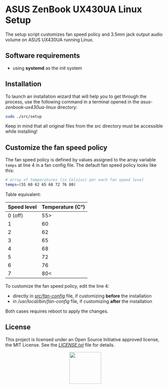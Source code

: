 # ASUS ZenBook UX430UA Linux Setup

The setup script customizes fan speed policy and 3.5mm jack output audio volume on ASUS UX430UA running Linux.

## Software requirements

* using **systemd** as the init system

## Installation

To launch an installation wizard that will help you to get through the process, use the following command in a terminal opened in the *asus-zenbook-ux430ua-linux* directory:

```bash
sudo ./src/setup
```

Keep in mind that all original files from the *src* directory must be accessible while installing!

## Customize the fan speed policy

The fan speed policy is defined by values assigned to the array variable `temps` at line 4 in a fan config file. The default fan speed policy looks like this:

```bash
# array of temperatures (in Celsius) per each fan speed level
temps=(55 60 62 65 68 72 76 80)
```

Table equivalent:

| Speed level   | Temperature (C°) |
| ------------- | ---------------- |
| 0 (off)       | 55>              |
| 1             | 60               |
| 2             | 62               |
| 3             | 65               |
| 4             | 68               |
| 5             | 72               |
| 6             | 76               |
| 7             | 80<              |

To customize the fan speed policy, edit the line 4:

* directly in [*src/fan-config*](src/fan-config) file, if customizing **before** the installation
* in */usr/local/bin/fan-config* file, if customizing **after** the installation

Both cases requires reboot to apply the changes.

## License

This project is licensed under an Open Source Initiative approved license, the MIT License. See the [*LICENSE.txt*](LICENSE.txt) file for details.

<p align="center">
  <a href="http://opensource.org/">
    <img src="https://opensource.org/files/osi_logo_bold_300X400_90ppi.png" width="100">
  </a>
</p>
